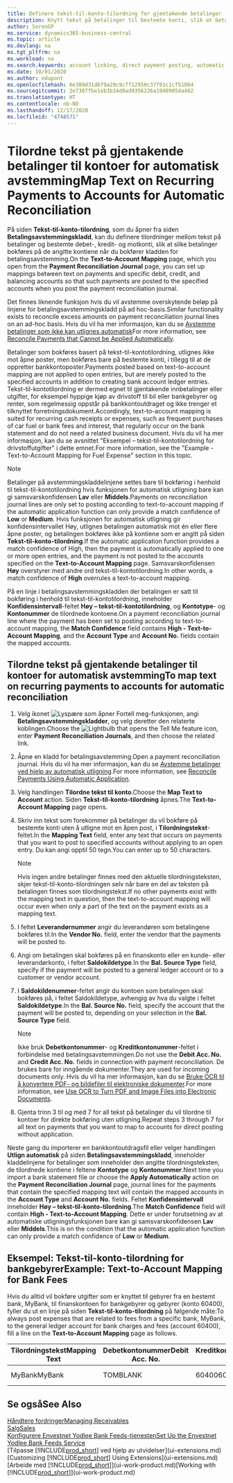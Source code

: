 ```yaml
---
title: Definere tekst-til-konto-tilordning for gjentakende betalinger | Microsoft-dokumentasjon
description: Knytt tekst på betalinger til bestemte konti, slik at betalinger bokføres på kontiene når du bokfører betalingsavstemmingskladden.
author: SorenGP
ms.service: dynamics365-business-central
ms.topic: article
ms.devlang: na
ms.tgt_pltfrm: na
ms.workload: na
ms.search.keywords: account linking, direct payment posting, automatic payment processing, reconcile payment, recurring expense, recurring cash receipt
ms.date: 10/01/2020
ms.author: edupont
ms.openlocfilehash: 6e389d31d6f9a28c9cff12950c37f01c1cf51004
ms.sourcegitcommit: 2e7307fbe1eb3b34d0ad9356226a19409054a402
ms.translationtype: HT
ms.contentlocale: nb-NO
ms.lasthandoff: 12/17/2020
ms.locfileid: "4748571"
---
```

# <a name="map-text-on-recurring-payments-to-accounts-for-automatic-reconciliation"></a><span data-ttu-id="40f6b-103">Tilordne tekst på gjentakende betalinger til kontoer for automatisk avstemming</span><span class="sxs-lookup"><span data-stu-id="40f6b-103">Map Text on Recurring Payments to Accounts for Automatic Reconciliation</span></span>
<span data-ttu-id="40f6b-104">På siden **Tekst-til-konto-tilordning**, som du åpner fra siden **Betalingsavstemmingskladd**, kan du definere tilordninger mellom tekst på betalinger og bestemte debet-, kredit- og motkonti, slik at slike betalinger bokføres på de angitte kontiene når du bokfører kladden for betalingsavstemming.</span><span class="sxs-lookup"><span data-stu-id="40f6b-104">On the **Text-to-Account Mapping** page, which you open from the **Payment Reconciliation Journal** page, you can set up mappings between text on payments and specific debit, credit, and balancing accounts so that such payments are posted to the specified accounts when you post the payment reconciliation journal.</span></span>

<span data-ttu-id="40f6b-105">Det finnes liknende funksjon hvis du vil avstemme overskytende beløp på linjene for betalingsavstemmingskladd på ad hoc-basis.</span><span class="sxs-lookup"><span data-stu-id="40f6b-105">Similar functionality exists to reconcile excess amounts on payment reconciliation journal lines on an ad-hoc basis.</span></span> <span data-ttu-id="40f6b-106">Hvis du vil ha mer informasjon, kan du se [Avstemme betalinger som ikke kan utlignes automatisk](receivables-how-reconcile-payments-cannot-apply-auto.md)</span><span class="sxs-lookup"><span data-stu-id="40f6b-106">For more information, see [Reconcile Payments that Cannot be Applied Automatically](receivables-how-reconcile-payments-cannot-apply-auto.md).</span></span>

<span data-ttu-id="40f6b-107">Betalinger som bokføres basert på tekst-til-kontotilordning, utlignes ikke mot åpne poster, men bokføres bare på bestemte konti, i tillegg til at de oppretter bankkontoposter.</span><span class="sxs-lookup"><span data-stu-id="40f6b-107">Payments posted based on text-to-account mapping are not applied to open entries, but are merely posted to the specified accounts in addition to creating bank account ledger entries.</span></span> <span data-ttu-id="40f6b-108">Tekst-til-kontotilordning er dermed egnet til gjentakende innbetalinger eller utgifter, for eksempel hyppige kjøp av drivstoff til bil eller bankgebyrer og renter, som regelmessig oppstår på bankkontoutdraget og ikke trenger et tilknyttet forretningsdokument.</span><span class="sxs-lookup"><span data-stu-id="40f6b-108">Accordingly, text-to-account mapping is suited for recurring cash receipts or expenses, such as frequent purchases of car fuel or bank fees and interest, that regularly occur on the bank statement and do not need a related business document.</span></span> <span data-ttu-id="40f6b-109">Hvis du vil ha mer informasjon, kan du se avsnittet "Eksempel – tekst-til-kontotilordning for drivstoffutgifter" i dette emnet.</span><span class="sxs-lookup"><span data-stu-id="40f6b-109">For more information, see the "Example - Text-to-Account Mapping for Fuel Expense" section in this topic.</span></span>

> [!NOTE]  
>   <span data-ttu-id="40f6b-110">Betalinger på avstemmingskladdelinjene settes bare til bokføring i henhold til tekst-til-kontotilordning hvis funksjonen for automatisk utligning bare kan gi samsvarskonfidensen **Lav** eller **Middels**.</span><span class="sxs-lookup"><span data-stu-id="40f6b-110">Payments on reconciliation journal lines are only set to posting according to text-to-account mapping if the automatic application function can only provide a match confidence of **Low** or **Medium**.</span></span> <span data-ttu-id="40f6b-111">Hvis funksjonen for automatisk utligning gir konfidensintervallet Høy, utlignes betalingen automatisk mot én eller flere åpne poster, og betalingen bokføres ikke på kontiene som er angitt på siden **Tekst-til-konto-tilordning**.</span><span class="sxs-lookup"><span data-stu-id="40f6b-111">If the automatic application function provides a match confidence of High, then the payment is automatically applied to one or more open entries, and the payment is not posted to the accounts specified on the **Text-to-Account Mapping** page.</span></span> <span data-ttu-id="40f6b-112">Samsvarskonfidensen **Høy** overstyrer med andre ord tekst-til-kontotilordning.</span><span class="sxs-lookup"><span data-stu-id="40f6b-112">In other words, a match confidence of **High** overrules a text-to-account mapping.</span></span>

<span data-ttu-id="40f6b-113">På en linje i betalingsavstemmingskladden der betalingen er satt til bokføring i henhold til tekst-til-kontotilordning, inneholder **Konfidensintervall**-feltet **Høy – tekst-til-kontotilordning**, og **Kontotype**- og **Kontonummer** de tilordnede kontoene.</span><span class="sxs-lookup"><span data-stu-id="40f6b-113">On a payment reconciliation journal line where the payment has been set to posting according to text-to-account mapping, the **Match Confidence** field contains **High - Text-to-Account Mapping**, and the **Account Type** and **Account No.** fields contain the mapped accounts.</span></span>

## <a name="to-map-text-on-recurring-payments-to-accounts-for-automatic-reconciliation"></a><span data-ttu-id="40f6b-114">Tilordne tekst på gjentakende betalinger til kontoer for automatisk avstemming</span><span class="sxs-lookup"><span data-stu-id="40f6b-114">To map text on recurring payments to accounts for automatic reconciliation</span></span>
1. <span data-ttu-id="40f6b-115">Velg ikonet ![Lyspære som åpner Fortell meg-funksjonen](media/ui-search/search_small.png "Fortell hva du vil gjøre"), angi **Betalingsavstemmingskladder**, og velg deretter den relaterte koblingen.</span><span class="sxs-lookup"><span data-stu-id="40f6b-115">Choose the ![Lightbulb that opens the Tell Me feature](media/ui-search/search_small.png "Tell me what you want to do") icon, enter **Payment Reconciliation Journals**, and then choose the related link.</span></span>
2. <span data-ttu-id="40f6b-116">Åpne en kladd for betalingsavstemming.</span><span class="sxs-lookup"><span data-stu-id="40f6b-116">Open a payment reconciliation journal.</span></span> <span data-ttu-id="40f6b-117">Hvis du vil ha mer informasjon, kan du se [Avstemme betalinger ved hjelp av automatisk utligning](receivables-how-reconcile-payments-auto-application.md).</span><span class="sxs-lookup"><span data-stu-id="40f6b-117">For more information, see [Reconcile Payments Using Automatic Application](receivables-how-reconcile-payments-auto-application.md).</span></span>
3. <span data-ttu-id="40f6b-118">Velg handlingen **Tilordne tekst til konto**.</span><span class="sxs-lookup"><span data-stu-id="40f6b-118">Choose the **Map Text to Account** action.</span></span> <span data-ttu-id="40f6b-119">Siden **Tekst-til-konto-tilordning** åpnes.</span><span class="sxs-lookup"><span data-stu-id="40f6b-119">The **Text-to-Account Mapping** page opens.</span></span>
4. <span data-ttu-id="40f6b-120">Skriv inn tekst som forekommer på betalinger du vil bokføre på bestemte konti uten å utligne mot en åpen post, i **Tilordningstekst**-feltet.</span><span class="sxs-lookup"><span data-stu-id="40f6b-120">In the **Mapping Text** field, enter any text that occurs on payments that you want to post to specified accounts without applying to an open entry.</span></span> <span data-ttu-id="40f6b-121">Du kan angi opptil 50 tegn.</span><span class="sxs-lookup"><span data-stu-id="40f6b-121">You can enter up to 50 characters.</span></span>

    > [!NOTE]  
    >   <span data-ttu-id="40f6b-122">Hvis ingen andre betalinger finnes med den aktuelle tilordningsteksten, skjer tekst-til-konto-tilordningen selv når bare en del av teksten på betalingen finnes som tilordningstekst.</span><span class="sxs-lookup"><span data-stu-id="40f6b-122">If no other payments exist with the mapping text in question, then the text-to-account mapping will occur even when only a part of the text on the payment exists as a mapping text.</span></span>
5. <span data-ttu-id="40f6b-123">I feltet **Leverandørnummer** angir du leverandøren som betalingene bokføres til.</span><span class="sxs-lookup"><span data-stu-id="40f6b-123">In the **Vendor No.** field, enter the vendor that the payments will be posted to.</span></span>
6. <span data-ttu-id="40f6b-124">Angi om betalingen skal bokføres på en finanskonto eller en kunde- eller leverandørkonto, i feltet **Saldokildetype**.</span><span class="sxs-lookup"><span data-stu-id="40f6b-124">In the **Bal. Source Type** field, specify if the payment will be posted to a general ledger account or to a customer or vendor account.</span></span>
7. <span data-ttu-id="40f6b-125">I **Saldokildenummer**-feltet angir du kontoen som betalingen skal bokføres på, i feltet Saldokildetype, avhengig av hva du valgte i feltet **Saldokildetype**.</span><span class="sxs-lookup"><span data-stu-id="40f6b-125">In the **Bal. Source No.** field, specify the account that the payment will be posted to, depending on your selection in the **Bal. Source Type** field.</span></span>

    > [!NOTE]
    > <span data-ttu-id="40f6b-126">Ikke bruk **Debetkontonummer**- og **Kreditkontonummer**-feltet i forbindelse med betalingsavstemmingen.</span><span class="sxs-lookup"><span data-stu-id="40f6b-126">Do not use the **Debit Acc. No.** and **Credit Acc. No.** fields in connection with payment reconciliation.</span></span> <span data-ttu-id="40f6b-127">De brukes bare for inngående dokumenter.</span><span class="sxs-lookup"><span data-stu-id="40f6b-127">They are used for incoming documents only.</span></span> <span data-ttu-id="40f6b-128">Hvis du vil ha mer informasjon, kan du se [Bruke OCR til å konvertere PDF- og bildefiler til elektroniske dokumenter](across-how-use-ocr-pdf-images-files.md).</span><span class="sxs-lookup"><span data-stu-id="40f6b-128">For more information, see [Use OCR to Turn PDF and Image Files into Electronic Documents](across-how-use-ocr-pdf-images-files.md).</span></span>

8. <span data-ttu-id="40f6b-129">Gjenta trinn 3 til og med 7 for all tekst på betalinger du vil tilordne til kontoer for direkte bokføring uten utligning.</span><span class="sxs-lookup"><span data-stu-id="40f6b-129">Repeat steps 3 through 7 for all text on payments that you want to map to accounts for direct posting without application.</span></span>

<span data-ttu-id="40f6b-130">Neste gang du importerer en bankkontoutdragsfil eller velger handlingen **Utlign automatisk** på siden **Betalingsavstemmingskladd**, inneholder kladdelinjene for betalinger som inneholder den angitte tilordningsteksten, de tilordnede kontiene i feltene **Kontotype** og **Kontonummer**.</span><span class="sxs-lookup"><span data-stu-id="40f6b-130">Next time you import a bank statement file or choose the **Apply Automatically** action on the **Payment Reconciliation Journal** page, journal lines for the payments that contain the specified mapping text will contain the mapped accounts in the **Account Type** and **Account No.** fields.</span></span> <span data-ttu-id="40f6b-131">Feltet **Konfidensintervall** inneholder **Høy – tekst-til-konto-tilordning**.</span><span class="sxs-lookup"><span data-stu-id="40f6b-131">The **Match Confidence** field will contain **High - Text-to-Account Mapping**.</span></span> <span data-ttu-id="40f6b-132">Dette er under forutsetning av at automatiske utligningsfunksjonen bare kan gi samsvarskonfidensen **Lav** eller **Middels**.</span><span class="sxs-lookup"><span data-stu-id="40f6b-132">This is on the condition that the automatic application function can only provide a match confidence of **Low** or **Medium**.</span></span>

## <a name="example-text-to-account-mapping-for-bank-fees"></a><span data-ttu-id="40f6b-133">Eksempel: Tekst-til-konto-tilordning for bankgebyrer</span><span class="sxs-lookup"><span data-stu-id="40f6b-133">Example: Text-to-Account Mapping for Bank Fees</span></span>

<span data-ttu-id="40f6b-134">Hvis du alltid vil bokføre utgifter som er knyttet til gebyrer fra en bestemt bank, MyBank, til finanskontoen for bankgebyrer og gebyrer (konto 60400), fyller du ut en linje på siden **Tekst-til-konto-tilordning** på følgende måte:</span><span class="sxs-lookup"><span data-stu-id="40f6b-134">To always post expenses that are related to fees from a specific bank, MyBank, to the general ledger account for bank charges and fees (account 60400), fill a line on the **Text-to-Account Mapping** page as follows.</span></span>

| <span data-ttu-id="40f6b-135">Tilordningstekst</span><span class="sxs-lookup"><span data-stu-id="40f6b-135">Mapping Text</span></span> | <span data-ttu-id="40f6b-136">Debetkontonummer</span><span class="sxs-lookup"><span data-stu-id="40f6b-136">Debit Acc. No.</span></span> | <span data-ttu-id="40f6b-137">Kreditkontonummer</span><span class="sxs-lookup"><span data-stu-id="40f6b-137">Credit Acc. No.</span></span> | <span data-ttu-id="40f6b-138">Saldokildetype</span><span class="sxs-lookup"><span data-stu-id="40f6b-138">Bal. Source Type</span></span> | <span data-ttu-id="40f6b-139">Saldokildenummer</span><span class="sxs-lookup"><span data-stu-id="40f6b-139">Bal. Source No.</span></span> |
| --- | --- | --- | --- | --- |
| <span data-ttu-id="40f6b-140">MyBank</span><span class="sxs-lookup"><span data-stu-id="40f6b-140">MyBank</span></span> |<span data-ttu-id="40f6b-141">TOM</span><span class="sxs-lookup"><span data-stu-id="40f6b-141">BLANK</span></span> |<span data-ttu-id="40f6b-142">60400</span><span class="sxs-lookup"><span data-stu-id="40f6b-142">60400</span></span>|<span data-ttu-id="40f6b-143">Finanskonto</span><span class="sxs-lookup"><span data-stu-id="40f6b-143">G/L Account</span></span> |<span data-ttu-id="40f6b-144">TOM</span><span class="sxs-lookup"><span data-stu-id="40f6b-144">BLANK</span></span> |

## <a name="see-also"></a><span data-ttu-id="40f6b-145">Se også</span><span class="sxs-lookup"><span data-stu-id="40f6b-145">See Also</span></span>

[<span data-ttu-id="40f6b-146">Håndtere fordringer</span><span class="sxs-lookup"><span data-stu-id="40f6b-146">Managing Receivables</span></span>](receivables-manage-receivables.md)  
[<span data-ttu-id="40f6b-147">Salg</span><span class="sxs-lookup"><span data-stu-id="40f6b-147">Sales</span></span>](sales-manage-sales.md)  
[<span data-ttu-id="40f6b-148">Konfigurere Envestnet Yodlee Bank Feeds-tjenesten</span><span class="sxs-lookup"><span data-stu-id="40f6b-148">Set Up the Envestnet Yodlee Bank Feeds Service</span></span>](bank-how-setup-bank-statement-service.md)  
<span data-ttu-id="40f6b-149">[Tilpasse [!INCLUDE[prod_short](includes/prod_short.md)] ved hjelp av utvidelser](ui-extensions.md)</span><span class="sxs-lookup"><span data-stu-id="40f6b-149">[Customizing [!INCLUDE[prod_short](includes/prod_short.md)] Using Extensions](ui-extensions.md)</span></span>  
<span data-ttu-id="40f6b-150">[Arbeide med [!INCLUDE[prod_short](includes/prod_short.md)]](ui-work-product.md)</span><span class="sxs-lookup"><span data-stu-id="40f6b-150">[Working with [!INCLUDE[prod_short](includes/prod_short.md)]](ui-work-product.md)</span></span>
